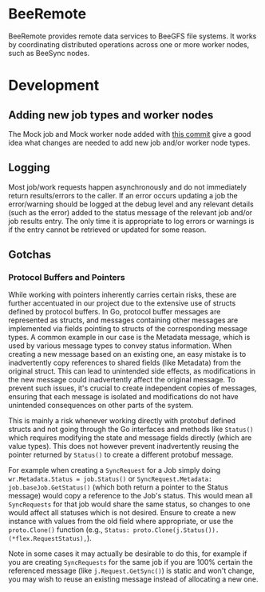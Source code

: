 BeeRemote
=========

BeeRemote provides remote data services to BeeGFS file systems. It works by
coordinating distributed operations across one or more worker nodes, such as
BeeSync nodes.


# Development

## Adding new job types and worker nodes

The Mock job and Mock worker node added with [this
commit](https://github.com/ThinkParQ/bee-remote/commit/4828d673f209c7260e69562a52bab6866e967546)
give a good idea what changes are needed to add new job and/or worker node
types.

## Logging

Most job/work requests happen asynchronously and do not immediately return results/errors to the caller. If an error occurs updating a job the error/warning should be logged at the debug level and any relevant details (such as the error) added to the status message of the relevant job and/or job results entry. The only time it is appropriate to log errors or warnings is if the entry cannot be retrieved or updated for some reason.

## Gotchas

### Protocol Buffers and Pointers
While working with pointers inherently carries certain risks, these are further accentuated in our project due to the extensive use of structs defined by protocol buffers. In Go, protocol buffer messages are represented as structs, and messages containing other messages are implemented via fields pointing to structs of the corresponding message types. A common example in our case is the Metadata message, which is used by various message types to convey status information. When creating a new message based on an existing one, an easy mistake is to inadvertently copy references to shared fields (like Metadata) from the original struct. This can lead to unintended side effects, as modifications in the new message could inadvertently affect the original message. To prevent such issues, it's crucial to create independent copies of messages, ensuring that each message is isolated and modifications do not have unintended consequences on other parts of the system.

This is mainly a risk whenever working directly with protobuf defined structs and not going through the Go interfaces and methods like `Status()` which requires modifying the state and message fields directly (which are value types). This does not however prevent inadvertently reusing the pointer returned by `Status()` to create a different protobuf message.

For example when creating a `SyncRequest` for a Job simply doing `wr.Metadata.Status = job.Status()` or `SyncRequest.Metadata: job.baseJob.GetStatus()` (which both return a pointer to the Status message) would copy a reference to the Job's status. This would mean all `SyncRequests` for that job would share the same status, so changes to one would affect all statuses which is not desired. Ensure to create a new instance with values from the old field where appropriate, or use the `proto.Clone()` function (e.g., `Status: proto.Clone(j.Status()).(*flex.RequestStatus),`). 

Note in some cases it may actually be desirable to do this, for example if you are creating `SyncRequests` for the same job if you are 100% certain the referenced message (like `j.Request.GetSync()`) is static and won't change, you may wish to reuse an existing message instead of allocating a new one.
